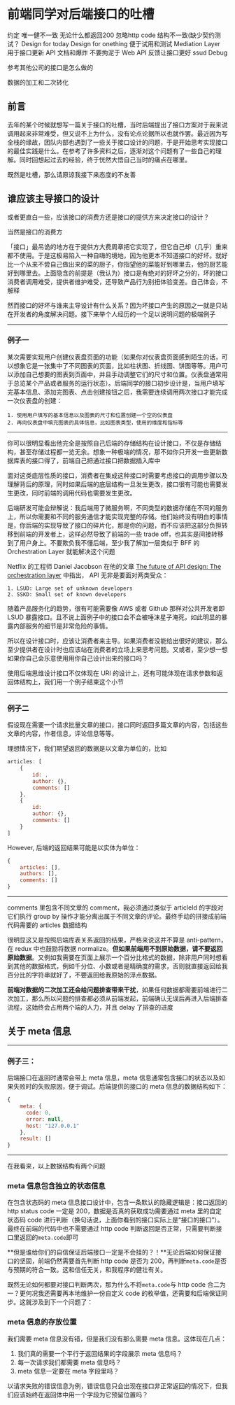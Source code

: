 # 前端同学对后端接口的吐槽
约定
唯一健不一致
无论什么都返回200
忽略http code 
结构不一致(缺少契约测试？
Design for today
Design for onething 
便于试用和测试
Mediation Layer 用于接口更新
API 文档和爆炸
不要拘泥于 Web API
反馈让接口更好 ssud 
Debug 

参考其他公司的接口是怎么做的

数据的加工和二次转化

## 前言
去年的某个时候就想写一篇关于接口的吐槽，当时后端提出了接口方案对于我来说调用起来非常难受，但又说不上为什么，没有论点论据所以也就作罢。最近因为写全栈的缘故，团队内部也遇到了一些关于接口设计的问题，于是开始思考实现接口的最佳实践是什么。在参考了许多资料之后，逐渐对这个问题有了一些自己的理解。同时回想起过去的经验，终于恍然大悟自己当时的痛点在哪里。

既然是吐槽，那么请原谅我接下来态度的不友善

## 谁应该主导接口的设计
或者更直白一些，应该接口的消费方还是接口的提供方来决定接口的设计？

当然是接口的消费方 

「接口」最吊诡的地方在于提供方大费周章把它实现了，但它自己却（几乎）重来都不使用。于是这极易陷入一种自嗨的境地，因为他更本不知道接口的好坏。就好比一个从来不尝自己做出来的菜的厨子，你指望他的菜能好到哪里去，他的厨艺能好到哪里去。上面隐含的前提是（我认为）接口是有绝对的好坏之分的，坏的接口消费者调用难受，提供者维护难受，还导致产品行为别扭体验变差。自己体会，不解释

然而接口的好坏与谁来主导设计有什么关系？因为坏接口产生的原因之一就是只站在开发者的角度解决问题。接下来举个人经历的一个足以说明问题的极端例子

---

### 例子一

某次需要实现用户创建仪表盘页面的功能（如果你对仪表盘页面感到陌生的话，可以想象它是一张集中了不同图表的页面，比如柱状图、折线图、饼图等等。用户可以添加自己想要的图表到页面中，并且手动调整它们的尺寸和位置。仪表盘通常用于总览某个产品或者服务的运行状态）。后端同学的接口初步设计是，当用户填写完基本信息、添加完图表、点击创建按钮之后，我需要连续调用两次接口才能完成一次仪表盘的创建：

	1. 使用用户填写的基本信息以及图表的尺寸和位置创建一个空的仪表盘
	2. 再向仪表盘中填充图表的具体信息，比如图表类型，使用的维度和指标等

---

你可以很明显看出他完全是按照自己后端的存储结构在设计接口，不仅是存储结构，甚至存储过程都一览无余。想象一种极端的情况，那不如你只开发一些更新数据库表的接口得了，前端自己把通过接口把数据插入库中

面对这类底层性质的接口，消费者在集成这种接口时需要考虑接口的调用步骤以及理解背后的原理，同时如果后端的底层结构一旦发生更改，接口很有可能也需要发生更改，同时前端的调用代码也需要发生更改。

后端研发可能会辩解说：我后端用了微服务啊，不同类型的数据存储在不同的服务上，所以你需要和不同的服务通信才能实现完整的存储。他们始终没有明白的事情是，你后端的实现导致了接口的碎片化，那是你的问题，而不应该把这部分负担转移到前端的开发者上，这样必然导致了前端的一些 trade off，也其实是间接转移到了用户身上。不要欺负我不懂后端，至少我了解加一层类似于 BFF 的 Orchestration Layer 就能解决这个问题

Netflix 的工程师 Daniel Jacobson 在他的文章 [The future of API design: The orchestration layer](https://thenextweb.com/dd/2013/12/17/future-api-design-orchestration-layer/) 中指出， API 无非是要面对两类受众：

	1. LSUD: Large set of unknown developers
	2. SSKD: Small set of known developers 

随着产品服务化的趋势，很有可能需要像 AWS 或者 Github 那样对公共开发者即 LSUD 暴露接口。且不说上面例子中的接口会不会被唾沫星子淹死，如此明显的暴露内部服务的细节是非常危险的事情。

所以在设计接口时，应该让消费者来主导。如果消费者没能给出很好的建议，那么至少提供者在设计时也应该站在消费者的立场上来思考问题。又或者，至少想一想如果你自己会乐意使用用你自己设计出来的接口吗？

使用后端思维设计接口不仅体现在 URI 的设计上，还有可能体现在请求参数和返回体结构上，我们用一个例子结束这个小节

---

### 例子二

假设现在需要一个请求批量文章的接口，接口同时返回多篇文章的内容，包括这些文章的内容，作者信息，评论信息等等。

理想情况下，我们期望返回的数据是以文章为单位的，比如

```javascript
articles: [
	{
  		id: ,
        author: {},
        comments: []
	},
    {
    	id:
        author: {},
        comments: []
    }
]
```

However, 后端的返回结果可能是以实体为单位：

```javascript
{
    articles: [],
    authors: [],
    comments: []
}
```

---

comments 里包含不同文章的 comment，我必须通过类似于 articleId 的字段对它们执行 group by 操作才能分离出属于不同文章的评论。最终手动的拼接成前端代码需要的 articles 数据结构

很明显这又是按照后端库表关系返回的结果，严格来说这并不算是 anti-pattern，在 redux 中也鼓励将数据 normalize。**但如果前端用不到原始数据，请不要返回原始数据**。又例如我需要在页面上展示一个百分比格式的数据，除非用户同时想看到其他的数据格式，例如千分位、小数或者是精确度的需求，否则就直接返回给我百分比的字符串就好了，不要返回给我原始的浮点数据。

**前端对数据的二次加工还会给问题排查带来干扰**，如果任何数据都需要前端进行二次加工，那么所以问题的排查都必须从前端发起，前端确认无误后再进入后端排查流程，这始终会占用两个端的人力，并且 delay 了排查的进度

## 关于 meta 信息

---

### 例子三：

后端接口在返回时通常会带上 meta 信息，meta 信息通常包含接口的状态以及如果失败时的失败原因，便于调试。后端提供的接口的 meta 信息的数据结构如下：

```javascript
{
    meta: {
      code: 0,
      error: null,
      host: "127.0.0.1"
    },
   	result: []
}
```

---

在我看来，以上数据结构有两个问题

### meta 信息包含独立的状态信息

在包含状态码的 meta 信息接口设计中，包含一条默认的隐藏逻辑是：接口返回的 http status code 一定是 200，数据是否真的获取成功需要通过 meta 里的自定状态码 code 进行判断（换句话说，上面你看到的接口实际上是“接口的接口”）。最终在前端的代码中也不需要通过 http code 判断返回是否正常，只需要判断接口里返回的`meta.code`即可

**但是谁给你们的自信保证后端接口一定是不会挂的？！**无论后端如何保证接口的坚固，前端仍然需要首先判断 http code 是否为 200，再判断`meta.code`是否与预期的符合一致。这和信任无关，和我程序的健壮有关。

既然无论如何都要对接口判断两次，那为什么不将`meta.code`与 http code 合二为一？更何况我还需要再本地维护一份自定义 code 的枚举值，还需要和后端保证同步。这就涉及到下一个问题了：

### meta 信息的存放位置

我们需要 meta 信息没有错，但是我们没有那么需要 meta 信息。这体现在几点：

1. 我们真的需要一个平行于返回结果的字段展示 meta 信息吗？
2. 每一次请求我们都需要 meta 信息吗？
3. meta 信息一定要在 meta 字段里吗？

以请求失败的错误信息为例，错误信息只会出现在接口非正常返回的情况下，但我们应该始终在返回体中用一个字段为它预留位置吗？










